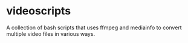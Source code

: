 # videoscripts
A collection of bash scripts that uses ffmpeg and mediainfo to convert multiple video files in various ways.
